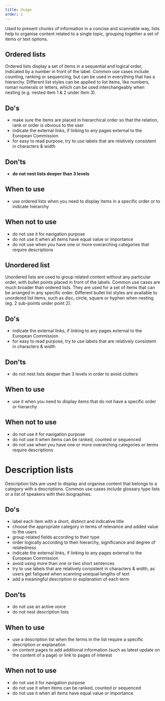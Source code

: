 ```yaml
---
title: Usage
order: 1
---
```

Used to present chunks of information in a concise and scannable way, lists help to organise content related to a single topic, grouping together a set of items or text options.

## Ordered lists

Ordered lists display a set of items in a sequential and logical order, indicated by a number in front of the label. Common use cases include counting, ranking or sequencing, but can be used in everything that has a hierarchy. Different list styles can be applied to list items, like numbers, roman numerals or letters, which can be used interchangeably when nesting (e.g. nested item 1 & 2 under item 3).

## Do's

- make sure the items are placed in hierarchical order so that the relation, rank or order is obvious to the user
- indicate the external links, if linking to any pages external to the European Commission
- for easy to read purpose, try to use labels that are relatively consistent in characters & width

## Don'ts

- **do not nest lists deeper than 3 levels**

## When to use

- use ordered lists when you need to display items in a specific order or to indicate hierarchy

## When not to use

- do not use it for navigation purpose
- do not use it when all items have equal value or importance
- do not use when you have one or more overarching categories that require descriptions

## Unordered list

Unordered lists are used to group related content without any particular order, with bullet points placed in front of the labels. Common use cases are much broader than ordered lists. They are used for a set of items that can be arranged in any specific order. Different bullet list styles are available to unordered list items, such as disc, circle, square or hyphen when nesting (eg. 2 sub-points under point 2).

## Do's

- indicate the external links, if linking to any pages external to the European Commission
- for easy to read purpose, try to use labels that are relatively consistent in characters & width

## Don'ts

- do not nest lists deeper than 3 levels in order to avoid clutters

## When to use

- use it when you need to display items that do not have a specific order or hierarchy

## When not to use

- do not use it for navigation purpose
- do not use it when items can be ranked, counted or sequenced
- do not use when you have one or more overarching categories or terms require descriptions

# Description lists

Description lists are used to display and organise content that belongs to a category with a descriptions. Common use cases include glossary type lists or a list of speakers with their biographies.

## Do's

- label each item with a short, distinct and indicative title
- choose the appropriate category in terms of relevance and added value to the users
- group related fields according to their type
- order logically according to their hierarchy, significance and degree of relatedness
- indicate the external links, if linking to any pages external to the European Commission
- avoid using more than one or two short sentences
- try to use labels that are relatively consistent in characters & width, as users get fatigued when scanning unequal lengths of text
- add a meaningful description or explanation of each term

## Don'ts

- do not use an active voice
- do not nest description lists

## When to use

- use a description list when the terms in the list require a specific description or explanation
- on content pages to add additional information (such as latest update on the content of a page) or link to pages of interest

## When not to use

- do not use it for navigation purpose
- do not use it when items can be ranked, counted or sequenced
- do not use it when all items have equal value or importance
